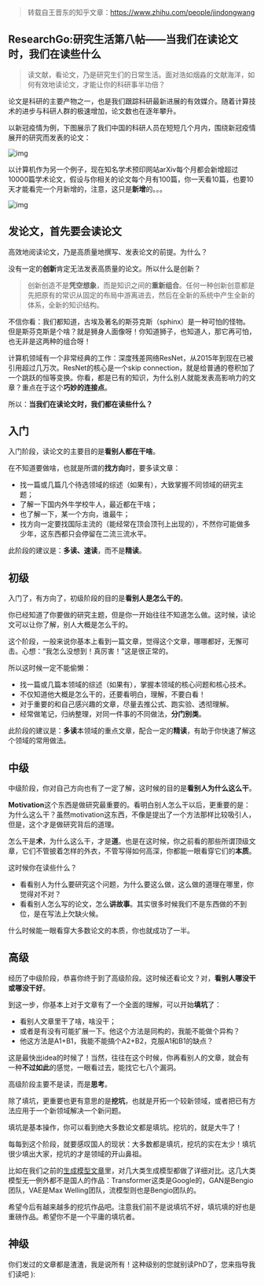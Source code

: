 > 转载自王晋东的知乎文章：https://www.zhihu.com/people/jindongwang



##  ResearchGo:研究生活第八帖——当我们在读论文时，我们在读些什么

> 读文献，看论文，乃是研究生们的日常生活。面对浩如烟淼的文献海洋，如何有效地读论文，才能让你的科研事半功倍？

论文是科研的主要产物之一，也是我们跟踪科研最新进展的有效媒介。随着计算技术的进步与科研人群的极速增加，论文数也在逐年攀升。

以新冠疫情为例，下图展示了我们中国的科研人员在短短几个月内，围绕新冠疫情展开的研究而发表的论文：

![img](https://pic4.zhimg.com/80/v2-7dc53147c9e53489d4ccd7435f0be8be_720w.jpg)

以计算机作为另一个例子，现在知名学术预印网站arXiv每个月都会新增超过10000篇学术论文，假设与你相关的论文每个月有100篇，你一天看10篇，也要10天才能看完一个月新增的，注意，这只是**新增**的。。。

![img](https://pic4.zhimg.com/80/v2-680b09570d073c5ca5d3ec4034798097_720w.jpg)

## 发论文，首先要会读论文

高效地阅读论文，乃是高质量地撰写、发表论文的前提。为什么？

没有一定的**创新**肯定无法发表高质量的论文。所以什么是创新？

> 创新创造不是**凭空想象**，而是知识之间的**重新组合**。任何一种创新创意都是先把原有的常识从固定的布局中游离进去，然后在全新的系统中产生全新的体系，全新的知识结构。

不信你看：我们都知道，古埃及著名的斯芬克斯（sphinx）是一种可怕的怪物。但是斯芬克斯是个啥？就是狮身人面像呀！你知道狮子，也知道人，那它再可怕，也无非是这两种的组合呀！

计算机领域有一个非常经典的工作：深度残差网络ResNet，从2015年到现在已被引用超过几万次。ResNet的核心是一个skip connection，就是给普通的卷积加了一个跳跃的恒等变换。你看，都是已有的知识，为什么别人就能发表高影响力的文章？重点在于这个**巧妙的连接点**。

所以：**当我们在读论文时，我们都在读些什么？**

## 入门

入门阶段，读论文的主要目的是**看别人都在干啥**。

在不知道要做啥，也就是所谓的**找方向**时，要多读文章：

- 找一篇或几篇几个待选领域的综述（如果有），大致掌握不同领域的研究主题；
- 了解一下国内外牛学校牛人，最近都在干啥；
- 也了解一下，某一个方向，谁最牛；
- 找方向一定要找国际主流的（能经常在顶会顶刊上出现的），不然你可能做多少年，这东西都只会停留在二流三流水平。

此阶段的建议是：**多读、速读**，而不是**精读**。

## 初级

入门了，有方向了，初级阶段的目的是**看别人是怎么干的**。

你已经知道了你要做的研究主题，但是你一开始往往不知道怎么做。这时候，读论文可以让你了解，别人大概是怎么干的。

这个阶段，一般来说你基本上看到一篇文章，觉得这个文章，哪哪都好，无懈可击。心想：“我怎么没想到！真厉害！”这是很正常的。

所以这时候一定不能偷懒：

- 找一篇或几篇本领域的综述（如果有），掌握本领域的核心问题和核心技术。
- 不仅知道他大概是怎么干的，还要看明白，理解，不要白看！
- 对于重要的和自己感兴趣的文章，尽量去推公式、跑实验、透彻理解。
- 经常做笔记，归纳整理，对同一件事的不同做法，**分门别类**。

此阶段的建议是：**多读**本领域的重点文章，配合一定的**精读**，有助于你快速了解这个领域的常用做法。

## 中级

中级阶段，你对自己方向也有了一定了解，这时候的目的是**看别人为什么这么干**。

**Motivation**这个东西是做研究最重要的。看明白别人怎么干以后，更重要的是：为什么这么干？虽然motivation这东西，不像是提出了一个方法那样比较吸引人，但是，这个才是做研究背后的道理。

怎么干是**术**，为什么这么干，才是**道**。也是在这时候，你之前看的那些所谓顶级文章，它们不管披着怎样的外衣，不管写得如何高深，你都能一眼看穿它们的**本质**。

这时候你在读些什么？

- 看看别人为什么要研究这个问题，为什么要这么做，这么做的道理在哪里，你觉得对不对？
- 看看别人怎么写的论文，怎么**讲故事**。其实很多时候我们不是东西做的不到位，是在写法上欠缺火候。

什么时候能一眼看穿大多数论文的本质，你也就成功了一半。

## 高级

经历了中级阶段，恭喜你终于到了高级阶段。这时候还看论文？对，**看别人哪没干或哪没干好**。

到这一步，你基本上对于文章有了一个全面的理解，可以开始**填坑**了：

- 看别人文章里干了啥，啥没干；
- 或者是有没有可能扩展一下。他这个方法是同构的，我能不能做个异构？
- 他这方法是A1+B1，我能不能搞个A2+B2，克服A1和B1的缺点？

这是最快出idea的时候了！当然，往往在这个时候，你再看别人的文章，就会有一种**不过如此**的感觉，一眼看过去，能找它七八个漏洞。

高级阶段主要不是读，而是**思考**。

除了填坑，更重要也更有意思的是**挖坑**，也就是开拓一个较新领域，或者把已有方法应用于一个新领域解决一个新问题。

填坑是基本操作，你可以看到绝大多数论文都是填坑。挖坑的，就是大牛了！

每每到这个阶段，就要感叹国人的现状：大多数都是填坑，挖坑的实在太少！填坑很少填出大家，挖坑的才是领域的开山鼻祖。

比如在我们之前的[生成模型文章](https://zhuanlan.zhihu.com/p/116775904)里，对几大类生成模型都做了详细对比。这几大类模型无一例外都不是国人的作品：Transformer这类是Google的，GAN是Bengio团队，VAE是Max Welling团队，流模型则也是Bengio团队的。

希望今后有越来越多的挖坑作品吧。注意我们前不是说填坑不好，填坑填的好也是重磅作品。希望你不是一个平庸的填坑者。

## 神级

你们发过的文章都是渣渣，我是说所有！这种级别的您就别读PhD了，您来指导我们读吧 ):

